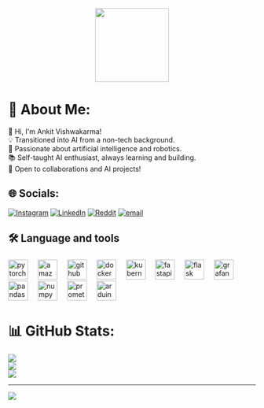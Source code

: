 <div align="center">
  <img height="150" src="https://media0.giphy.com/media/v1.Y2lkPTc5MGI3NjExMjYyaWcybXl5azU1c3plazdxZGIwa3p5YnY1Zms2NG14bWMwNG5hZiZlcD12MV9pbnRlcm5hbF9naWZfYnlfaWQmY3Q9Zw/1n92hYPiFQ0efcCtrF/giphy.gif"  />
</div>

# 💫 About Me:
👋 Hi, I'm Ankit Vishwakarma!<br>💡 Transitioned into AI from a non-tech background.<br>🔬 Passionate about artificial intelligence and robotics.<br>📚 Self-taught AI enthusiast, always learning and building.<br>🚀 Open to collaborations and AI projects!


## 🌐 Socials:
[![Instagram](https://img.shields.io/badge/Instagram-%23E4405F.svg?logo=Instagram&logoColor=white)](https://instagram.com/whothefuckareyou) [![LinkedIn](https://img.shields.io/badge/LinkedIn-%230077B5.svg?logo=linkedin&logoColor=white)](https://linkedin.com/in/www.linkedin.com/in/ankit-vishwakarma-187151347) [![Reddit](https://img.shields.io/badge/Reddit-%23FF4500.svg?logo=Reddit&logoColor=white)](https://reddit.com/user/Ankitvishwakarma) [![email](https://img.shields.io/badge/Email-D14836?logo=gmail&logoColor=white)](mailto:ankitvishwakarma01122001@gmail.com) 

## 🛠 Language and tools

###

<div align="left">
  <img src="https://cdn.jsdelivr.net/gh/devicons/devicon/icons/pytorch/pytorch-original.svg" height="40" alt="pytorch logo"  />
  <img width="12" />
  <img src="https://cdn.jsdelivr.net/gh/devicons/devicon/icons/amazonwebservices/amazonwebservices-line-wordmark.svg" height="40" alt="amazonwebservices logo"  />
  <img width="12" />
  <img src="https://cdn.jsdelivr.net/gh/devicons/devicon/icons/github/github-original.svg" height="40" alt="github logo"  />
  <img width="12" />
  <img src="https://cdn.jsdelivr.net/gh/devicons/devicon/icons/docker/docker-original.svg" height="40" alt="docker logo"  />
  <img width="12" />
  <img src="https://cdn.jsdelivr.net/gh/devicons/devicon/icons/kubernetes/kubernetes-plain.svg" height="40" alt="kubernetes logo"  />
  <img width="12" />
  <img src="https://cdn.jsdelivr.net/gh/devicons/devicon/icons/fastapi/fastapi-original.svg" height="40" alt="fastapi logo"  />
  <img width="12" />
  <img src="https://cdn.jsdelivr.net/gh/devicons/devicon/icons/flask/flask-original.svg" height="40" alt="flask logo"  />
  <img width="12" />
  <img src="https://cdn.jsdelivr.net/gh/devicons/devicon/icons/grafana/grafana-original.svg" height="40" alt="grafana logo"  />
  <img width="12" />
  <img src="https://cdn.jsdelivr.net/gh/devicons/devicon/icons/pandas/pandas-original.svg" height="40" alt="pandas logo"  />
  <img width="12" />
  <img src="https://cdn.jsdelivr.net/gh/devicons/devicon/icons/numpy/numpy-original.svg" height="40" alt="numpy logo"  />
  <img width="12" />
  <img src="https://cdn.jsdelivr.net/gh/devicons/devicon/icons/prometheus/prometheus-original.svg" height="40" alt="prometheus logo"  />
  <img width="12" />
  <img src="https://cdn.jsdelivr.net/gh/devicons/devicon/icons/arduino/arduino-original.svg" height="40" alt="arduino logo"  />
</div>

###

# 📊 GitHub Stats:
![](https://github-readme-stats.vercel.app/api?username=ankitvishwakarmaml&theme=dark&hide_border=false&include_all_commits=false&count_private=false)<br/>
![](https://github-readme-streak-stats.herokuapp.com/?user=ankitvishwakarmaml&theme=dark&hide_border=false)<br/>
![](https://github-readme-stats.vercel.app/api/top-langs/?username=ankitvishwakarmaml&theme=dark&hide_border=false&include_all_commits=false&count_private=false&layout=compact)

---
[![](https://visitcount.itsvg.in/api?id=ankitvishwakarmaml&icon=0&color=0)](https://visitcount.itsvg.in)

<!-- Proudly created with GPRM ( https://gprm.itsvg.in ) -->
